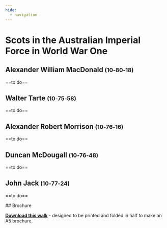 ```yaml
---
hide:
  - navigation
---
```


# Scots in the Australian Imperial Force in World War One

<!--
## Private John Jack <small>()</small>

==to do==

-->

## Alexander William MacDonald <small>(10‑80‑18)</small>

==to do==

## Walter Tarte <small>(10‑75‑58)</small>

==to do==

## Alexander Robert Morrison <small>(10‑76‑16)</small>

==to do==

## Duncan McDougall <small>(10‑76‑48)</small>

==to do==


## John Jack <small>(10‑77‑24)</small>

==to do==



<div class="noprint" markdown="1">
## Brochure

**[Download this walk](../assets/guides/scots-in-the-aif.pdf)** - designed to be printed and folded in half to make an A5 brochure.

</div>
